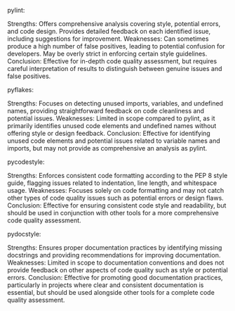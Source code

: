 pylint:

Strengths: Offers comprehensive analysis covering style, potential errors, and code design. Provides detailed feedback on each identified issue, including suggestions for improvement.
Weaknesses: Can sometimes produce a high number of false positives, leading to potential confusion for developers. May be overly strict in enforcing certain style guidelines.
Conclusion: Effective for in-depth code quality assessment, but requires careful interpretation of results to distinguish between genuine issues and false positives.

pyflakes:

Strengths: Focuses on detecting unused imports, variables, and undefined names, providing straightforward feedback on code cleanliness and potential issues.
Weaknesses: Limited in scope compared to pylint, as it primarily identifies unused code elements and undefined names without offering style or design feedback.
Conclusion: Effective for identifying unused code elements and potential issues related to variable names and imports, but may not provide as comprehensive an analysis as pylint.

pycodestyle:

Strengths: Enforces consistent code formatting according to the PEP 8 style guide, flagging issues related to indentation, line length, and whitespace usage.
Weaknesses: Focuses solely on code formatting and may not catch other types of code quality issues such as potential errors or design flaws.
Conclusion: Effective for ensuring consistent code style and readability, but should be used in conjunction with other tools for a more comprehensive code quality assessment.

pydocstyle:

Strengths: Ensures proper documentation practices by identifying missing docstrings and providing recommendations for improving documentation.
Weaknesses: Limited in scope to documentation conventions and does not provide feedback on other aspects of code quality such as style or potential errors.
Conclusion: Effective for promoting good documentation practices, particularly in projects where clear and consistent documentation is essential, but should be used alongside other tools for a complete code quality assessment.
